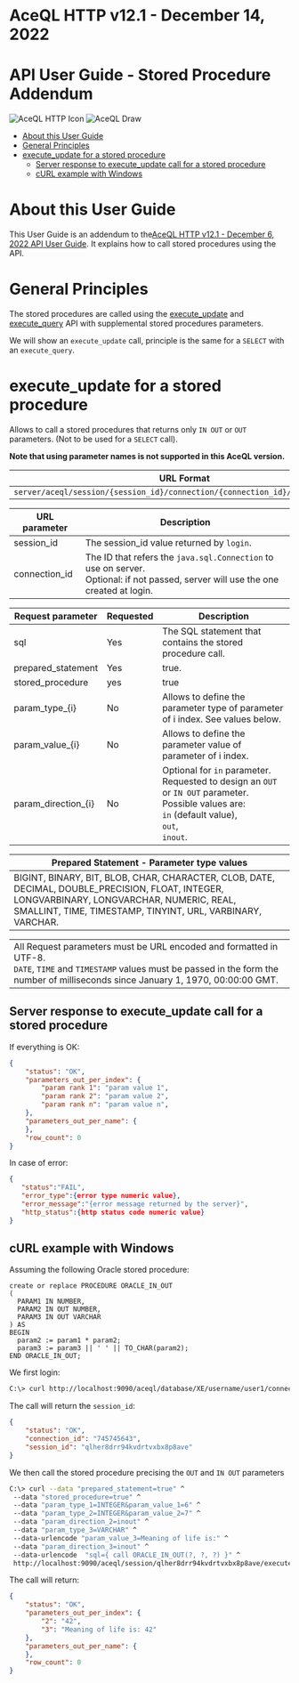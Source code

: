 # AceQL HTTP v12.1 - December 14, 2022

# API User Guide - Stored Procedure Addendum

<img src="https://docs.aceql.com/favicon.png" alt="AceQL HTTP Icon"/> 

<img src="https://docs.aceql.com/img/AceQL-Schema-min.jpg" alt="AceQL Draw"/>

* [About this User Guide](#about-this-user-guide)
* [General Principles](#general-principles)
* [execute_update for a stored procedure](#execute_update-for-a-stored-procedure)
   * [Server response to execute_update call for a stored procedure](#server-response-to-execute_update-call-for-a-stored-procedure)
   * [cURL example with Windows](#curl-example-with-windows)

# About this User Guide

This User Guide is an addendum to the[AceQL HTTP v12.1 - December 6, 2022
API User Guide](https://github.com/kawansoft/aceql-http/blob/master/aceql-http-user-guide-api.md). It explains how to call stored procedures using the API.

# General Principles

The stored procedures are called using the [execute_update](https://github.com/kawansoft/aceql-http/blob/master/aceql-http-user-guide-api.md#execute_update) and [execute_query](https://github.com/kawansoft/aceql-http/blob/master/aceql-http-user-guide-api.md#execute_query) API with supplemental stored procedures parameters.

We will show an `execute_update` call, principle is the same for a `SELECT` with an `execute_query`.

# execute_update for a stored procedure

Allows to call a stored procedures that returns only `IN OUT` or `OUT` parameters. (Not to be used for a `SELECT` call).

**Note that using parameter names is not supported in this AceQL version.**

| URL  Format                                                  |
| ------------------------------------------------------------ |
| `server/aceql/session/{session_id}/connection/{connection_id}/execute_update` |

| URL  parameter | Description                                                  |
| -------------- | ------------------------------------------------------------ |
| session_id     | The session_id  value returned by `login`.                   |
| connection_id  | The ID that refers the `java.sql.Connection` to use on server.<br>Optional: if not passed, server will use the one created at login. |

| Request  parameter  | Requested | Description                                                  |
| ------------------- | --------- | ------------------------------------------------------------ |
| sql                 | Yes       | The SQL  statement that contains the stored procedure call.  |
| prepared_statement  | Yes       | true.                                                        |
| stored_procedure    | yes       | true                                                         |
| param_type_{i}      | No        | Allows to  define the parameter type of parameter of i index. See values below. |
| param_value_{i}     | No        | Allows to  define the parameter value of parameter of i index. |
| param_direction_{i} | No        | Optional for `in` parameter.<br>Requested to design an `OUT` or `IN OUT` parameter.<br>Possible values are:<br>`in`  (default value),<br>`out`,<br>`inout`. |

| Prepared  Statement - Parameter type values                  |
| ------------------------------------------------------------ |
| BIGINT, BINARY, BIT, BLOB, CHAR, CHARACTER, CLOB, DATE, DECIMAL, DOUBLE_PRECISION, FLOAT, INTEGER, LONGVARBINARY, LONGVARCHAR, NUMERIC, REAL, SMALLINT, TIME, TIMESTAMP, TINYINT, URL, VARBINARY, VARCHAR. |

|                                                              |
| ------------------------------------------------------------ |
| All Request parameters must be URL encoded and formatted in UTF-8.<br />`DATE`, `TIME` and `TIMESTAMP`  values must be passed  in the form the number of milliseconds since January 1, 1970, 00:00:00 GMT. |

## Server response to execute_update call for a stored procedure

If everything is OK:

```json
{
    "status": "OK",
    "parameters_out_per_index": {
        "param rank 1": "param value 1",
        "param rank 2": "param value 2",
        "param rank n": "param value n",
    },
    "parameters_out_per_name": {
    },
    "row_count": 0
}                                             
```

In case of error: 

```json
{  
   "status":"FAIL",
   "error_type":{error type numeric value},
   "error_message":"{error message returned by the server}",
   "http_status":{http status code numeric value}
}
```

## cURL example with Windows

Assuming the following Oracle stored procedure:

```plsql
create or replace PROCEDURE ORACLE_IN_OUT
(
  PARAM1 IN NUMBER,
  PARAM2 IN OUT NUMBER,
  PARAM3 IN OUT VARCHAR 
) AS 
BEGIN
  param2 := param1 * param2;
  param3 := param3 || ' ' || TO_CHAR(param2);
END ORACLE_IN_OUT;
```

We first login:

```bash
C:\> curl http://localhost:9090/aceql/database/XE/username/user1/connect?password=MySecret
```

The call will return the `session_id`:

```json
{
    "status": "OK",
    "connection_id": "745745643",
    "session_id": "qlher8drr94kvdrtvxbx8p8ave"
}
```

We then call the stored procedure precising the `OUT` and `IN OUT` parameters 

```bash
C:\> curl --data "prepared_statement=true" ^
 --data "stored_procedure=true" ^
 --data "param_type_1=INTEGER&param_value_1=6" ^
 --data "param_type_2=INTEGER&param_value_2=7" ^
 --data "param_direction_2=inout" ^
 --data "param_type_3=VARCHAR" ^
 --data-urlencode "param_value_3=Meaning of life is:" ^
 --data "param_direction_3=inout" ^
 --data-urlencode  "sql={ call ORACLE_IN_OUT(?, ?, ?) }" ^
 http://localhost:9090/aceql/session/qlher8drr94kvdrtvxbx8p8ave/execute_update
```

The call will return:

```json
{
    "status": "OK",
    "parameters_out_per_index": {
        "2": "42",
        "3": "Meaning of life is: 42"
    },
    "parameters_out_per_name": {
    },
    "row_count": 0
} 
```

## 
